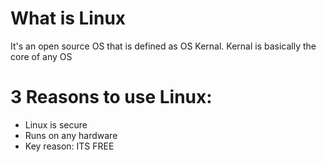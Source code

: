 
# What is Linux

It's an open source OS that is defined as OS Kernal. Kernal is basically the core of any OS

# 3 Reasons to use Linux:

* Linux is secure
* Runs on any hardware
* Key reason: ITS FREE
